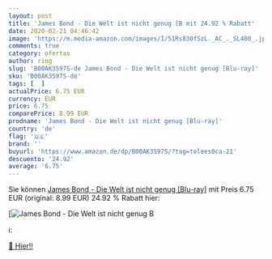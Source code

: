```yaml
---
layout: post
title: 'James Bond - Die Welt ist nicht genug [B mit 24.92 % Rabatt'
date: 2020-02-21 04:46:42
image: 'https://m.media-amazon.com/images/I/51Rs830fSzL._AC_._SL400_.jpg'
comments: true
category: ofertas
author: ring
slug: 'B00AK3S97S-de James Bond - Die Welt ist nicht genug [Blu-ray]'
sku: 'B00AK3S97S-de'
tags: [  ]
actualPrice: 6.75 EUR
currency: EUR
price: 6.75
comparePrice: 8.99 EUR
prodname: 'James Bond - Die Welt ist nicht genug [Blu-ray]'
country: 'de'
flag: '🇩🇪'
brand: ''
buyurl: 'https://www.amazon.de/dp/B00AK3S97S/?tag=tolees0ca-21'
descuento: '24.92'
average: '6.75'
---
```


Sie können [James Bond - Die Welt ist nicht genug [Blu-ray]](https://www.amazon.de/dp/B00AK3S97S/?tag=tolees0ca-21) mit Preis 6.75 EUR (original: 8.99 EUR) 24.92 % Rabatt hier:

[![James Bond - Die Welt ist nicht genug [B](https://m.media-amazon.com/images/I/51Rs830fSzL._AC_._SL400_.jpg)](https://www.amazon.de/dp/B00AK3S97S/?tag=tolees0ca-21)

ℹ️:


[🛒 Hier!!](https://www.amazon.de/dp/B00AK3S97S/?tag=tolees0ca-21)

